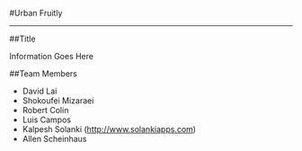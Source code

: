 #Urban Fruitly
***

##Title

Information Goes Here

##Team Members

* David Lai
* Shokoufei Mizaraei
* Robert Colin
* Luis Campos
* Kalpesh Solanki (http://www.solankiapps.com)
* Allen Scheinhaus
